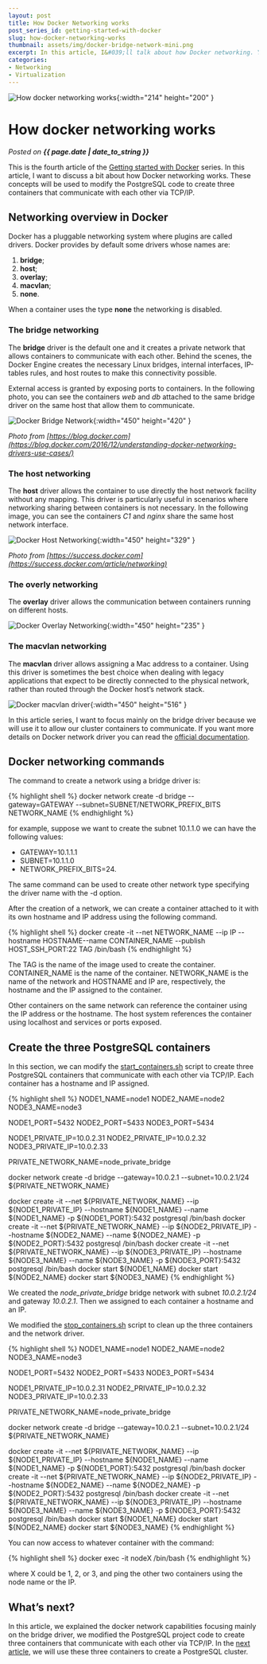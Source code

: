 ```yaml
---
layout: post
title: How Docker Networking works
post_series_id: getting-started-with-docker
slug: how-docker-networking-works
thumbnail: assets/img/docker-bridge-network-mini.png
excerpt: In this article, I&#039;ll talk about how Docker networking. You&#039;ll learn how to let two containers communicate when they are on the same or different host.
categories:
- Networking
- Virtualization
---
```


![How docker networking works](assets/img/docker-bridge-network-mini.png){:width="214" height="200" }

# How docker networking works
_Posted on **{{ page.date | date_to_string }}**_

This is the fourth article of the [Getting started with Docker](getting-started-with-docker) series. In this article, I want to discuss a bit about how Docker networking works. These concepts will be used to modify the PostgreSQL code to create three containers that communicate with each other via TCP/IP.

## Networking overview in Docker

Docker has a pluggable networking system where plugins are called drivers. Docker provides by default some drivers whose names are:

1.  **bridge**;
2.  **host**;
3.  **overlay**;
4.  **macvlan**;
5.  **none**.

When a container uses the type **none** the networking is disabled.

### The bridge networking

The **bridge** driver is the default one and it creates a private network that allows containers to communicate with each other. Behind the scenes, the Docker Engine creates the necessary Linux bridges, internal interfaces, IP-tables rules, and host routes to make this connectivity possible.

External access is granted by exposing ports to containers. In the following photo, you can see the containers _web_ and _db_ attached to the same bridge driver on the same host that allow them to communicate.

![Docker Bridge Network](assets/img/docker-bridge-network.png){:width="450" height="420" }

_Photo from [https://blog.docker.com](https://blog.docker.com/2016/12/understanding-docker-networking-drivers-use-cases/)_

### The host networking

The **host** driver allows the container to use directly the host network facility without any mapping. This driver is particularly useful in scenarios where networking sharing between containers is not necessary. In the following image, you can see the containers _C1_ and _nginx_ share the same host network interface.

![Docker Host Networking](assets/img/docker-host-networking.png){:width="450" height="329" }

_Photo from [https://success.docker.com](https://success.docker.com/article/networking)_

### The overly networking

The **overlay** driver allows the communication between containers running on different hosts.

![Docker Overlay Networking](assets/img/docker-overlay-networking.png){:width="450" height="235" }

### The macvlan networking

The **macvlan** driver allows assigning a Mac address to a container. Using this driver is sometimes the best choice when dealing with legacy applications that expect to be directly connected to the physical network, rather than routed through the Docker host’s network stack.

![Docker macvlan driver](assets/img/docker-macvlan.png){:width="450" height="516" }

In this article series, I want to focus mainly on the bridge driver because we will use it to allow our cluster containers to communicate. If you want more details on Docker network driver you can read the [official documentation](https://docs.docker.com/network/).

## Docker networking commands

The command to create a network using a bridge driver is:

{% highlight shell %}
docker network create -d bridge --gateway=GATEWAY --subnet=SUBNET/NETWORK_PREFIX_BITS NETWORK_NAME
{% endhighlight %}

for example, suppose we want to create the subnet 10.1.1.0 we can have the following values:

-   GATEWAY=10.1.1.1
-   SUBNET=10.1.1.0
-   NETWORK\_PREFIX\_BITS=24.

The same command can be used to create other network type specifying the driver name with the -d option.

After the creation of a network, we can create a container attached to it with its own hostname and IP address using the following command.

{% highlight shell %}
docker create -it --net NETWORK_NAME --ip IP --hostname HOSTNAME--name CONTAINER_NAME --publish HOST_SSH_PORT:22 TAG /bin/bash
{% endhighlight %}

The TAG is the name of the image used to create the container. CONTAINER\_NAME is the name of the container. NETWORK\_NAME is the name of the network and HOSTNAME and IP are, respectively, the hostname and the IP assigned to the container.

Other containers on the same network can reference the container using the IP address or the hostname. The host system references the container using localhost and services or ports exposed.

## Create the three PostgreSQL containers

In this section, we can modify the [start\_containers.sh](https://github.com/sasadangelo/docker-tutorials/blob/master/postgresql-network/start_containers.sh) script to create three PostgreSQL containers that communicate with each other via TCP/IP. Each container has a hostname and IP assigned.

{% highlight shell %}
NODE1_NAME=node1
NODE2_NAME=node2
NODE3_NAME=node3

NODE1_PORT=5432
NODE2_PORT=5433
NODE3_PORT=5434

NODE1_PRIVATE_IP=10.0.2.31
NODE2_PRIVATE_IP=10.0.2.32
NODE3_PRIVATE_IP=10.0.2.33

PRIVATE_NETWORK_NAME=node_private_bridge

docker network create -d bridge --gateway=10.0.2.1 --subnet=10.0.2.1/24 ${PRIVATE_NETWORK_NAME}

docker create -it --net ${PRIVATE_NETWORK_NAME} --ip ${NODE1_PRIVATE_IP} --hostname ${NODE1_NAME} --name ${NODE1_NAME} -p ${NODE1_PORT}:5432 postgresql /bin/bash
docker create -it --net ${PRIVATE_NETWORK_NAME} --ip ${NODE2_PRIVATE_IP} --hostname ${NODE2_NAME} --name ${NODE2_NAME} -p ${NODE2_PORT}:5432 postgresql /bin/bash
docker create -it --net ${PRIVATE_NETWORK_NAME} --ip ${NODE3_PRIVATE_IP} --hostname ${NODE3_NAME} --name ${NODE3_NAME} -p ${NODE3_PORT}:5432 postgresql /bin/bash
docker start ${NODE1_NAME}
docker start ${NODE2_NAME}
docker start ${NODE3_NAME}
{% endhighlight %}

We created the _node\_private\_bridge_ bridge network with subnet _10.0.2.1/24_ and gateway _10.0.2.1_. Then we assigned to each container a hostname and an IP.

We modified the [stop\_containers.sh](https://github.com/sasadangelo/docker-tutorials/blob/master/postgresql-network/stop_containers.sh) script to clean up the three containers and the network driver.

{% highlight shell %}
NODE1_NAME=node1
NODE2_NAME=node2
NODE3_NAME=node3

NODE1_PORT=5432
NODE2_PORT=5433
NODE3_PORT=5434

NODE1_PRIVATE_IP=10.0.2.31
NODE2_PRIVATE_IP=10.0.2.32
NODE3_PRIVATE_IP=10.0.2.33

PRIVATE_NETWORK_NAME=node_private_bridge

docker network create -d bridge --gateway=10.0.2.1 --subnet=10.0.2.1/24 ${PRIVATE_NETWORK_NAME}

docker create -it --net ${PRIVATE_NETWORK_NAME} --ip ${NODE1_PRIVATE_IP} --hostname ${NODE1_NAME} --name ${NODE1_NAME} -p ${NODE1_PORT}:5432 postgresql /bin/bash
docker create -it --net ${PRIVATE_NETWORK_NAME} --ip ${NODE2_PRIVATE_IP} --hostname ${NODE2_NAME} --name ${NODE2_NAME} -p ${NODE2_PORT}:5432 postgresql /bin/bash
docker create -it --net ${PRIVATE_NETWORK_NAME} --ip ${NODE3_PRIVATE_IP} --hostname ${NODE3_NAME} --name ${NODE3_NAME} -p ${NODE3_PORT}:5432 postgresql /bin/bash
docker start ${NODE1_NAME}
docker start ${NODE2_NAME}
docker start ${NODE3_NAME}
{% endhighlight %}

You can now access to whatever container with the command:

{% highlight shell %}
docker exec -it nodeX /bin/bash
{% endhighlight %}

where X could be 1, 2, or 3, and ping the other two containers using the node name or the IP.

## What’s next?

In this article, we explained the docker network capabilities focusing mainly on the bridge driver, we modified the PostgreSQL project code to create three containers that communicate with each other via TCP/IP. In the [next article](install-postgresql-cluster-docker), we will use these three containers to create a PostgreSQL cluster.